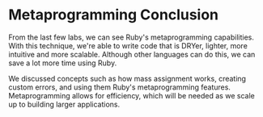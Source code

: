 # Metaprogramming Conclusion

From the last few labs, we can see Ruby's metaprogramming capabilities. With
this technique, we're able to write code that is DRYer, lighter, more intuitive
and more scalable. Although other languages can do this, we can save a lot more
time using Ruby.

We discussed concepts such as how mass assignment works, creating custom errors,
and using them Ruby's metaprogramming features. Metaprogramming allows for
efficiency, which will be needed as we scale up to building larger applications.